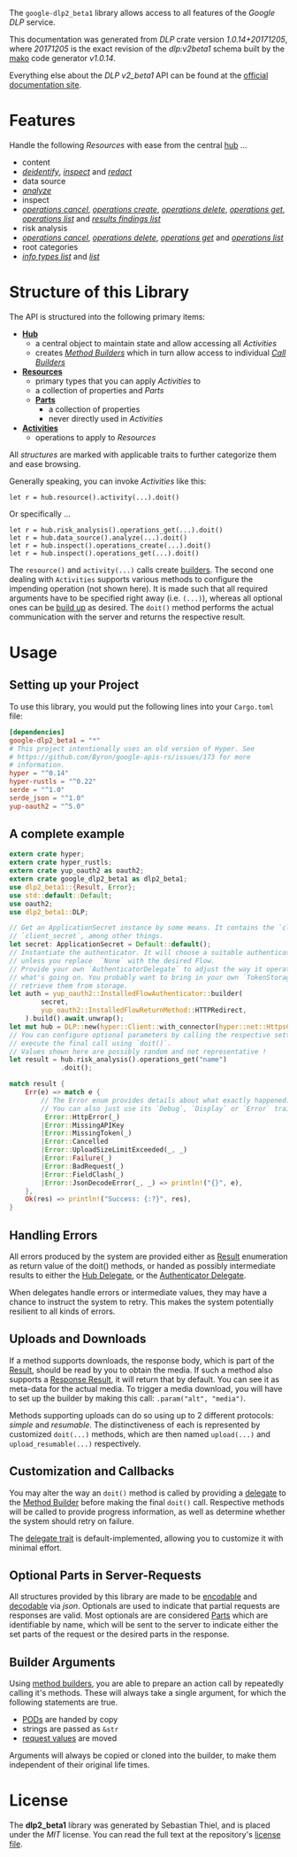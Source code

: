 <!---
DO NOT EDIT !
This file was generated automatically from 'src/mako/api/README.md.mako'
DO NOT EDIT !
-->
The `google-dlp2_beta1` library allows access to all features of the *Google DLP* service.

This documentation was generated from *DLP* crate version *1.0.14+20171205*, where *20171205* is the exact revision of the *dlp:v2beta1* schema built by the [mako](http://www.makotemplates.org/) code generator *v1.0.14*.

Everything else about the *DLP* *v2_beta1* API can be found at the
[official documentation site](https://cloud.google.com/dlp/docs/).
# Features

Handle the following *Resources* with ease from the central [hub](https://docs.rs/google-dlp2_beta1/1.0.14+20171205/google_dlp2_beta1/DLP) ... 

* content
 * [*deidentify*](https://docs.rs/google-dlp2_beta1/1.0.14+20171205/google_dlp2_beta1/api::ContentDeidentifyCall), [*inspect*](https://docs.rs/google-dlp2_beta1/1.0.14+20171205/google_dlp2_beta1/api::ContentInspectCall) and [*redact*](https://docs.rs/google-dlp2_beta1/1.0.14+20171205/google_dlp2_beta1/api::ContentRedactCall)
* data source
 * [*analyze*](https://docs.rs/google-dlp2_beta1/1.0.14+20171205/google_dlp2_beta1/api::DataSourceAnalyzeCall)
* inspect
 * [*operations cancel*](https://docs.rs/google-dlp2_beta1/1.0.14+20171205/google_dlp2_beta1/api::InspectOperationCancelCall), [*operations create*](https://docs.rs/google-dlp2_beta1/1.0.14+20171205/google_dlp2_beta1/api::InspectOperationCreateCall), [*operations delete*](https://docs.rs/google-dlp2_beta1/1.0.14+20171205/google_dlp2_beta1/api::InspectOperationDeleteCall), [*operations get*](https://docs.rs/google-dlp2_beta1/1.0.14+20171205/google_dlp2_beta1/api::InspectOperationGetCall), [*operations list*](https://docs.rs/google-dlp2_beta1/1.0.14+20171205/google_dlp2_beta1/api::InspectOperationListCall) and [*results findings list*](https://docs.rs/google-dlp2_beta1/1.0.14+20171205/google_dlp2_beta1/api::InspectResultFindingListCall)
* risk analysis
 * [*operations cancel*](https://docs.rs/google-dlp2_beta1/1.0.14+20171205/google_dlp2_beta1/api::RiskAnalysiOperationCancelCall), [*operations delete*](https://docs.rs/google-dlp2_beta1/1.0.14+20171205/google_dlp2_beta1/api::RiskAnalysiOperationDeleteCall), [*operations get*](https://docs.rs/google-dlp2_beta1/1.0.14+20171205/google_dlp2_beta1/api::RiskAnalysiOperationGetCall) and [*operations list*](https://docs.rs/google-dlp2_beta1/1.0.14+20171205/google_dlp2_beta1/api::RiskAnalysiOperationListCall)
* root categories
 * [*info types list*](https://docs.rs/google-dlp2_beta1/1.0.14+20171205/google_dlp2_beta1/api::RootCategoryInfoTypeListCall) and [*list*](https://docs.rs/google-dlp2_beta1/1.0.14+20171205/google_dlp2_beta1/api::RootCategoryListCall)




# Structure of this Library

The API is structured into the following primary items:

* **[Hub](https://docs.rs/google-dlp2_beta1/1.0.14+20171205/google_dlp2_beta1/DLP)**
    * a central object to maintain state and allow accessing all *Activities*
    * creates [*Method Builders*](https://docs.rs/google-dlp2_beta1/1.0.14+20171205/google_dlp2_beta1/client::MethodsBuilder) which in turn
      allow access to individual [*Call Builders*](https://docs.rs/google-dlp2_beta1/1.0.14+20171205/google_dlp2_beta1/client::CallBuilder)
* **[Resources](https://docs.rs/google-dlp2_beta1/1.0.14+20171205/google_dlp2_beta1/client::Resource)**
    * primary types that you can apply *Activities* to
    * a collection of properties and *Parts*
    * **[Parts](https://docs.rs/google-dlp2_beta1/1.0.14+20171205/google_dlp2_beta1/client::Part)**
        * a collection of properties
        * never directly used in *Activities*
* **[Activities](https://docs.rs/google-dlp2_beta1/1.0.14+20171205/google_dlp2_beta1/client::CallBuilder)**
    * operations to apply to *Resources*

All *structures* are marked with applicable traits to further categorize them and ease browsing.

Generally speaking, you can invoke *Activities* like this:

```Rust,ignore
let r = hub.resource().activity(...).doit()
```

Or specifically ...

```ignore
let r = hub.risk_analysis().operations_get(...).doit()
let r = hub.data_source().analyze(...).doit()
let r = hub.inspect().operations_create(...).doit()
let r = hub.inspect().operations_get(...).doit()
```

The `resource()` and `activity(...)` calls create [builders][builder-pattern]. The second one dealing with `Activities` 
supports various methods to configure the impending operation (not shown here). It is made such that all required arguments have to be 
specified right away (i.e. `(...)`), whereas all optional ones can be [build up][builder-pattern] as desired.
The `doit()` method performs the actual communication with the server and returns the respective result.

# Usage

## Setting up your Project

To use this library, you would put the following lines into your `Cargo.toml` file:

```toml
[dependencies]
google-dlp2_beta1 = "*"
# This project intentionally uses an old version of Hyper. See
# https://github.com/Byron/google-apis-rs/issues/173 for more
# information.
hyper = "^0.14"
hyper-rustls = "^0.22"
serde = "^1.0"
serde_json = "^1.0"
yup-oauth2 = "^5.0"
```

## A complete example

```Rust
extern crate hyper;
extern crate hyper_rustls;
extern crate yup_oauth2 as oauth2;
extern crate google_dlp2_beta1 as dlp2_beta1;
use dlp2_beta1::{Result, Error};
use std::default::Default;
use oauth2;
use dlp2_beta1::DLP;

// Get an ApplicationSecret instance by some means. It contains the `client_id` and 
// `client_secret`, among other things.
let secret: ApplicationSecret = Default::default();
// Instantiate the authenticator. It will choose a suitable authentication flow for you, 
// unless you replace  `None` with the desired Flow.
// Provide your own `AuthenticatorDelegate` to adjust the way it operates and get feedback about 
// what's going on. You probably want to bring in your own `TokenStorage` to persist tokens and
// retrieve them from storage.
let auth = yup_oauth2::InstalledFlowAuthenticator::builder(
        secret,
        yup_oauth2::InstalledFlowReturnMethod::HTTPRedirect,
    ).build().await.unwrap();
let mut hub = DLP::new(hyper::Client::with_connector(hyper::net::HttpsConnector::new(hyper_rustls::TlsClient::new())), auth);
// You can configure optional parameters by calling the respective setters at will, and
// execute the final call using `doit()`.
// Values shown here are possibly random and not representative !
let result = hub.risk_analysis().operations_get("name")
             .doit();

match result {
    Err(e) => match e {
        // The Error enum provides details about what exactly happened.
        // You can also just use its `Debug`, `Display` or `Error` traits
         Error::HttpError(_)
        |Error::MissingAPIKey
        |Error::MissingToken(_)
        |Error::Cancelled
        |Error::UploadSizeLimitExceeded(_, _)
        |Error::Failure(_)
        |Error::BadRequest(_)
        |Error::FieldClash(_)
        |Error::JsonDecodeError(_, _) => println!("{}", e),
    },
    Ok(res) => println!("Success: {:?}", res),
}

```
## Handling Errors

All errors produced by the system are provided either as [Result](https://docs.rs/google-dlp2_beta1/1.0.14+20171205/google_dlp2_beta1/client::Result) enumeration as return value of
the doit() methods, or handed as possibly intermediate results to either the 
[Hub Delegate](https://docs.rs/google-dlp2_beta1/1.0.14+20171205/google_dlp2_beta1/client::Delegate), or the [Authenticator Delegate](https://docs.rs/yup-oauth2/*/yup_oauth2/trait.AuthenticatorDelegate.html).

When delegates handle errors or intermediate values, they may have a chance to instruct the system to retry. This 
makes the system potentially resilient to all kinds of errors.

## Uploads and Downloads
If a method supports downloads, the response body, which is part of the [Result](https://docs.rs/google-dlp2_beta1/1.0.14+20171205/google_dlp2_beta1/client::Result), should be
read by you to obtain the media.
If such a method also supports a [Response Result](https://docs.rs/google-dlp2_beta1/1.0.14+20171205/google_dlp2_beta1/client::ResponseResult), it will return that by default.
You can see it as meta-data for the actual media. To trigger a media download, you will have to set up the builder by making
this call: `.param("alt", "media")`.

Methods supporting uploads can do so using up to 2 different protocols: 
*simple* and *resumable*. The distinctiveness of each is represented by customized 
`doit(...)` methods, which are then named `upload(...)` and `upload_resumable(...)` respectively.

## Customization and Callbacks

You may alter the way an `doit()` method is called by providing a [delegate](https://docs.rs/google-dlp2_beta1/1.0.14+20171205/google_dlp2_beta1/client::Delegate) to the 
[Method Builder](https://docs.rs/google-dlp2_beta1/1.0.14+20171205/google_dlp2_beta1/client::CallBuilder) before making the final `doit()` call. 
Respective methods will be called to provide progress information, as well as determine whether the system should 
retry on failure.

The [delegate trait](https://docs.rs/google-dlp2_beta1/1.0.14+20171205/google_dlp2_beta1/client::Delegate) is default-implemented, allowing you to customize it with minimal effort.

## Optional Parts in Server-Requests

All structures provided by this library are made to be [encodable](https://docs.rs/google-dlp2_beta1/1.0.14+20171205/google_dlp2_beta1/client::RequestValue) and 
[decodable](https://docs.rs/google-dlp2_beta1/1.0.14+20171205/google_dlp2_beta1/client::ResponseResult) via *json*. Optionals are used to indicate that partial requests are responses 
are valid.
Most optionals are are considered [Parts](https://docs.rs/google-dlp2_beta1/1.0.14+20171205/google_dlp2_beta1/client::Part) which are identifiable by name, which will be sent to 
the server to indicate either the set parts of the request or the desired parts in the response.

## Builder Arguments

Using [method builders](https://docs.rs/google-dlp2_beta1/1.0.14+20171205/google_dlp2_beta1/client::CallBuilder), you are able to prepare an action call by repeatedly calling it's methods.
These will always take a single argument, for which the following statements are true.

* [PODs][wiki-pod] are handed by copy
* strings are passed as `&str`
* [request values](https://docs.rs/google-dlp2_beta1/1.0.14+20171205/google_dlp2_beta1/client::RequestValue) are moved

Arguments will always be copied or cloned into the builder, to make them independent of their original life times.

[wiki-pod]: http://en.wikipedia.org/wiki/Plain_old_data_structure
[builder-pattern]: http://en.wikipedia.org/wiki/Builder_pattern
[google-go-api]: https://github.com/google/google-api-go-client

# License
The **dlp2_beta1** library was generated by Sebastian Thiel, and is placed 
under the *MIT* license.
You can read the full text at the repository's [license file][repo-license].

[repo-license]: https://github.com/Byron/google-apis-rsblob/master/LICENSE.md
